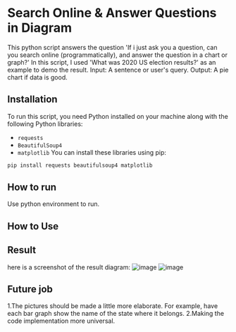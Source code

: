 # Search Online & Answer Questions in Diagram
This python script answers the question 'If i just ask you a question, can you search online (programmatically), and answer the question in a chart or graph?' In this script, I used 'What was 2020 US election results?' as an example to demo the result.
Input: A sentence or user's query.
Output: A pie chart if data is good.

## Installation
To run this script, you need Python installed on your machine along with the following Python libraries:
- `requests`
- `BeautifulSoup4`
- `matplotlib`
You can install these libraries using pip:
```bash
pip install requests beautifulsoup4 matplotlib
```
## How to run
Use python environment to run.

## How to Use

## Result
here is a screenshot of the result diagram:
![image](https://github.com/Erixcai/HomeTakeTask/assets/116468493/b7e64ed1-c8c2-43b2-b29a-9e8bc3a8585a)
![image](https://github.com/Erixcai/HomeTakeTask/assets/116468493/8a65a342-83d2-4aa1-8450-31eecde6e5ee)


## Future job
1.The pictures should be made a little more elaborate. For example, have each bar graph show the name of the state where it belongs.
2.Making the code implementation more universal.
